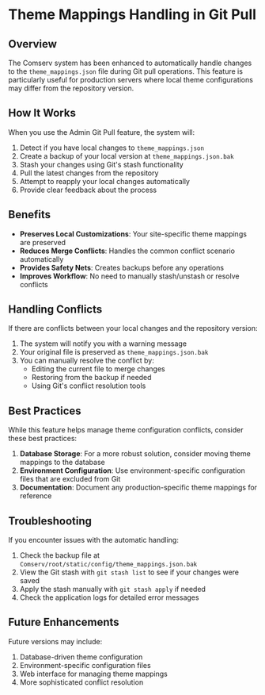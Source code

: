 # Theme Mappings Handling in Git Pull

## Overview

The Comserv system has been enhanced to automatically handle changes to the `theme_mappings.json` file during Git pull operations. This feature is particularly useful for production servers where local theme configurations may differ from the repository version.

## How It Works

When you use the Admin Git Pull feature, the system will:

1. Detect if you have local changes to `theme_mappings.json`
2. Create a backup of your local version at `theme_mappings.json.bak`
3. Stash your changes using Git's stash functionality
4. Pull the latest changes from the repository
5. Attempt to reapply your local changes automatically
6. Provide clear feedback about the process

## Benefits

- **Preserves Local Customizations**: Your site-specific theme mappings are preserved
- **Reduces Merge Conflicts**: Handles the common conflict scenario automatically
- **Provides Safety Nets**: Creates backups before any operations
- **Improves Workflow**: No need to manually stash/unstash or resolve conflicts

## Handling Conflicts

If there are conflicts between your local changes and the repository version:

1. The system will notify you with a warning message
2. Your original file is preserved as `theme_mappings.json.bak`
3. You can manually resolve the conflict by:
   - Editing the current file to merge changes
   - Restoring from the backup if needed
   - Using Git's conflict resolution tools

## Best Practices

While this feature helps manage theme configuration conflicts, consider these best practices:

1. **Database Storage**: For a more robust solution, consider moving theme mappings to the database
2. **Environment Configuration**: Use environment-specific configuration files that are excluded from Git
3. **Documentation**: Document any production-specific theme mappings for reference

## Troubleshooting

If you encounter issues with the automatic handling:

1. Check the backup file at `Comserv/root/static/config/theme_mappings.json.bak`
2. View the Git stash with `git stash list` to see if your changes were saved
3. Apply the stash manually with `git stash apply` if needed
4. Check the application logs for detailed error messages

## Future Enhancements

Future versions may include:

1. Database-driven theme configuration
2. Environment-specific configuration files
3. Web interface for managing theme mappings
4. More sophisticated conflict resolution